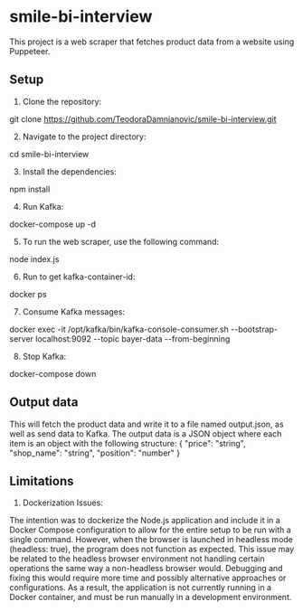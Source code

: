 # smile-bi-interview

This project is a web scraper that fetches product data from a website using Puppeteer.

## Setup

1. Clone the repository:

git clone https://github.com/TeodoraDamnjanovic/smile-bi-interview.git

2. Navigate to the project directory:

cd smile-bi-interview

3. Install the dependencies:

npm install

4. Run Kafka:

docker-compose up -d

5. To run the web scraper, use the following command:

node index.js

6. Run to get kafka-container-id:

docker ps

7. Consume Kafka messages:

docker exec -it <kafka-container-id> /opt/kafka/bin/kafka-console-consumer.sh --bootstrap-server localhost:9092 --topic bayer-data --from-beginning

8. Stop Kafka:

docker-compose down

## Output data

This will fetch the product data and write it to a file named output.json, as well as send data to Kafka.
The output data is a JSON object where each item is an object with the following structure:
{
    "price": "string",
    "shop_name": "string",
    "position": "number"
}



## Limitations

1. Dockerization Issues:

The intention was to dockerize the Node.js application and include it in a Docker Compose configuration to allow for the entire setup to be run with a single command. However, when the browser is launched in headless mode (headless: true), the program does not function as expected.
This issue may be related to the headless browser environment not handling certain operations the same way a non-headless browser would. Debugging and fixing this would require more time and possibly alternative approaches or configurations.
As a result, the application is not currently running in a Docker container, and must be run manually in a development environment.